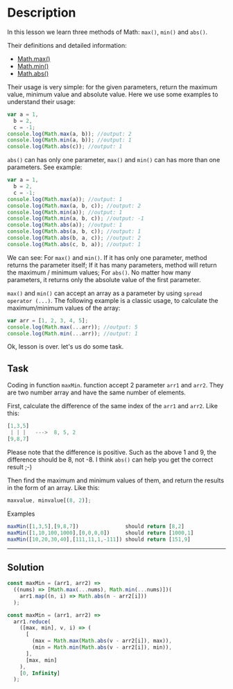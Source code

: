 # Description

In this lesson we learn three methods of Math: `max()`, `min()` and `abs()`.

Their definitions and detailed information:

- [Math.max()](https://developer.mozilla.org/en-US/docs/Web/JavaScript/Reference/Global_Objects/Math/max)
- [Math.min()](https://developer.mozilla.org/en-US/docs/Web/JavaScript/Reference/Global_Objects/Math/min)
- [Math.abs()](https://developer.mozilla.org/en-US/docs/Web/JavaScript/Reference/Global_Objects/Math/abs)

Their usage is very simple: for the given parameters, return the maximum value, minimum value and absolute value. Here we use some examples to understand their usage:

```js
var a = 1,
  b = 2,
  c = -1;
console.log(Math.max(a, b)); //output: 2
console.log(Math.min(a, b)); //output: 1
console.log(Math.abs(c)); //output: 1
```

`abs()` can has only one parameter, `max()` and `min()` can has more than one parameters. See example:

```js
var a = 1,
  b = 2,
  c = -1;
console.log(Math.max(a)); //output: 1
console.log(Math.max(a, b, c)); //output: 2
console.log(Math.min(a)); //output: 1
console.log(Math.min(a, b, c)); //output: -1
console.log(Math.abs(a)); //output: 1
console.log(Math.abs(a, b, c)); //output: 1
console.log(Math.abs(b, a, c)); //output: 2
console.log(Math.abs(c, b, a)); //output: 1
```

We can see: For `max()` and `min()`. If it has only one parameter, method returns the parameter itself; If it has many parameters, method will return the maximum / minimum values; For `abs()`. No matter how many parameters, it returns only the absolute value of the first parameter.

`max()` and `min()` can accept an array as a parameter by using `spread operator (...)`. The following example is a classic usage, to calculate the maximum/minimum values of the array:

```js
var arr = [1, 2, 3, 4, 5];
console.log(Math.max(...arr)); //output: 5
console.log(Math.min(...arr)); //output: 1
```

Ok, lesson is over. let's us do some task.

## Task

Coding in function `maxMin`. function accept 2 parameter `arr1` and `arr2`. They are two number array and have the same number of elements.

First, calculate the difference of the same index of the `arr1` and `arr2`. Like this:

```js
[1,3,5]
 | | |   --->  8, 5, 2
[9,8,7]
```

Please note that the difference is positive. Such as the above 1 and 9, the difference should be 8, not -8. I think `abs()` can help you get the correct result ;-)

Then find the maximum and minimum values of them, and return the results in the form of an array. Like this:

```js
maxvalue, minvalue[(8, 2)];
```

Examples

```js
maxMin([1,3,5],[9,8,7])               should return [8,2]
maxMin([1,10,100,1000],[0,0,0,0])     should return [1000,1]
maxMin([10,20,30,40],[111,11,1,-111]) should return [151,9]
```

---

## Solution

```js
const maxMin = (arr1, arr2) =>
  ((nums) => [Math.max(...nums), Math.min(...nums)])(
    arr1.map((n, i) => Math.abs(n - arr2[i]))
  );
```

```js
const maxMin = (arr1, arr2) =>
  arr1.reduce(
    ([max, min], v, i) => (
      [
        (max = Math.max(Math.abs(v - arr2[i]), max)),
        (min = Math.min(Math.abs(v - arr2[i]), min)),
      ],
      [max, min]
    ),
    [0, Infinity]
  );
```

